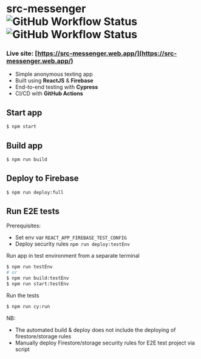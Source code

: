 # src-messenger  ![GitHub Workflow Status](https://img.shields.io/github/workflow/status/samrc/src-messenger/E2E%20Tests?label=E2E%20Tests&style=for-the-badge) ![GitHub Workflow Status](https://img.shields.io/github/workflow/status/samRC/src-messenger/Deploy%20to%20Firebase%20Hosting%20on%20merge?label=BUILD%2FDEPLOY&style=for-the-badge)

### Live site: [https://src-messenger.web.app/](https://src-messenger.web.app/)

- Simple anonymous texting app
- Built using __ReactJS__ & __Firebase__
- End-to-end testing with __Cypress__
- CI/CD with __GitHub Actions__

## Start app
```bash
$ npm start
```
## Build app
```bash
$ npm run build
```
## Deploy to Firebase
```bash
$ npm run deploy:full
```

## Run E2E tests

Prerequisites:

- Set env var `REACT_APP_FIREBASE_TEST_CONFIG`
- Deploy security rules `npm run deploy:testEnv`

Run app in test environment from a separate terminal

```bash
$ npm run testEnv
# or
$ npm run build:testEnv
$ npm run start:testEnv
```

Run the tests

```bash
$ npm run cy:run
```

NB:

- The automated build & deploy does not include the deploying of firestore/storage rules
- Manually deploy Firestore/storage security rules for E2E test project via script
